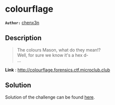# colourflage

**`Author:`** [chenx3n](https://github.com/malikDaCoda)

## Description

> The colours Mason, what do they mean!?  
> Well, for sure we know it's a hex d-  
> ...  

**Link** : <http://colourflage.forensics.ctf.microclub.club>

## Solution

Solution of the challenge can be found [here](solution/).
